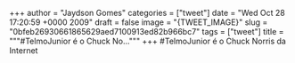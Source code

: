 
+++
author = "Jaydson Gomes"
categories = ["tweet"]
date = "Wed Oct 28 17:20:59 +0000 2009"
draft = false
image = "{TWEET_IMAGE}"
slug = "0bfeb26930661865629aed7100913ed82b966bc7"
tags = ["tweet"]
title = """#TelmoJunior é o Chuck No..."""
+++
#TelmoJunior é o Chuck Norris da Internet
